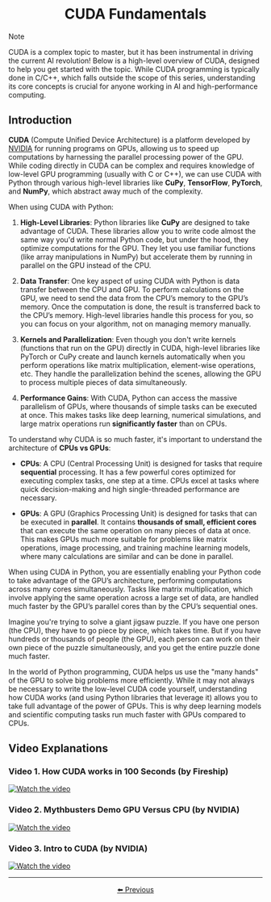 <!-- Written by Alex Jenkins and Dr. Francesco Fedele for CEE4803/LMC4813 - (c) Georgia Tech, Spring 2025 -->

<div align="center">

# CUDA Fundamentals

</div>

> [!NOTE]
> CUDA is a complex topic to master, but it has been instrumental in driving the current AI revolution! Below is a high-level overview of CUDA, designed to help you get started with the topic. While CUDA programming is typically done in C/C++, which falls outside the scope of this series, understanding its core concepts is crucial for anyone working in AI and high-performance computing.

## Introduction

**CUDA** (Compute Unified Device Architecture) is a platform developed by [NVIDIA](https://www.nvidia.com) for running programs on GPUs, allowing us to speed up computations by harnessing the parallel processing power of the GPU. While coding directly in CUDA can be complex and requires knowledge of low-level GPU programming (usually with C or C++), we can use CUDA with Python through various high-level libraries like **CuPy**, **TensorFlow**, **PyTorch**, and **NumPy**, which abstract away much of the complexity.

When using CUDA with Python:
1. **High-Level Libraries**: Python libraries like **CuPy** are designed to take advantage of CUDA. These libraries allow you to write code almost the same way you'd write normal Python code, but under the hood, they optimize computations for the GPU. They let you use familiar functions (like array manipulations in NumPy) but accelerate them by running in parallel on the GPU instead of the CPU.
   
2. **Data Transfer**: One key aspect of using CUDA with Python is data transfer between the CPU and GPU. To perform calculations on the GPU, we need to send the data from the CPU’s memory to the GPU’s memory. Once the computation is done, the result is transferred back to the CPU’s memory. High-level libraries handle this process for you, so you can focus on your algorithm, not on managing memory manually.

3. **Kernels and Parallelization**: Even though you don't write kernels (functions that run on the GPU) directly in CUDA, high-level libraries like PyTorch or CuPy create and launch kernels automatically when you perform operations like matrix multiplication, element-wise operations, etc. They handle the parallelization behind the scenes, allowing the GPU to process multiple pieces of data simultaneously.

4. **Performance Gains**: With CUDA, Python can access the massive parallelism of GPUs, where thousands of simple tasks can be executed at once. This makes tasks like deep learning, numerical simulations, and large matrix operations run **significantly faster** than on CPUs.

To understand why CUDA is so much faster, it's important to understand the architecture of **CPUs vs GPUs**:
- **CPUs**: A CPU (Central Processing Unit) is designed for tasks that require **sequential** processing. It has a few powerful cores optimized for executing complex tasks, one step at a time. CPUs excel at tasks where quick decision-making and high single-threaded performance are necessary.
  
- **GPUs**: A GPU (Graphics Processing Unit) is designed for tasks that can be executed in **parallel**. It contains **thousands of small, efficient cores** that can execute the same operation on many pieces of data at once. This makes GPUs much more suitable for problems like matrix operations, image processing, and training machine learning models, where many calculations are similar and can be done in parallel.

When using CUDA in Python, you are essentially enabling your Python code to take advantage of the GPU’s architecture, performing computations across many cores simultaneously. Tasks like matrix multiplication, which involve applying the same operation across a large set of data, are handled much faster by the GPU’s parallel cores than by the CPU’s sequential ones.

Imagine you're trying to solve a giant jigsaw puzzle. If you have one person (the CPU), they have to go piece by piece, which takes time. But if you have hundreds or thousands of people (the GPU), each person can work on their own piece of the puzzle simultaneously, and you get the entire puzzle done much faster.

In the world of Python programming, CUDA helps us use the "many hands" of the GPU to solve big problems more efficiently. While it may not always be necessary to write the low-level CUDA code yourself, understanding how CUDA works (and using Python libraries that leverage it) allows you to take full advantage of the power of GPUs. This is why deep learning models and scientific computing tasks run much faster with GPUs compared to CPUs.

## Video Explanations


### Video 1. How CUDA works in 100 Seconds (by Fireship)
[![Watch the video](https://img.youtube.com/vi/pPStdjuYzSI/0.jpg)](https://www.youtube.com/watch?v=pPStdjuYzSI)

### Video 2. Mythbusters Demo GPU Versus CPU (by NVIDIA)
[![Watch the video](https://img.youtube.com/vi/-P28LKWTzrI/0.jpg)](https://youtu.be/-P28LKWTzrI)

### Video 3. Intro to CUDA (by NVIDIA)
[![Watch the video](https://img.youtube.com/vi/IzU4AVcMFys/0.jpg)](https://www.youtube.com/watch?v=IzU4AVcMFys)

---

<div align="center">

[⬅️ Previous](encoder_transformer_decoder.md)

</div>